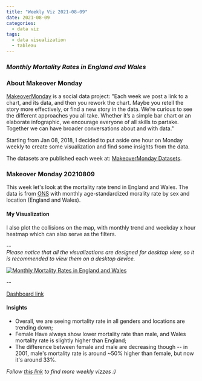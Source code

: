 ```yaml
---
title: "Weekly Viz 2021-08-09"
date: 2021-08-09
categories:
  - data viz
tags:
  - data visualization
  - tableau
---
```


### *Monthly Mortality Rates in England and Wales*


### About Makeover Monday

[MakeoverMonday](http://www.makeovermonday.co.uk/) is a social data project:
"Each week we post a link to a chart, and its data, and then you rework the chart.
Maybe you retell the story more effectively, or find a new story in the data.
We’re curious to see the different approaches you all take. Whether it’s a simple bar chart or an elaborate infographic, we encourage everyone of all skills to partake.
Together we can have broader conversations about and with data."

Starting from Jan 08, 2018, I decided to put aside one hour on Monday weekly to create some visualization and find some insights from the data.

The datasets are published each week at: [MakeoverMonday Datasets](http://www.makeovermonday.co.uk/data/).

### Makeover Monday 20210809

This week let's look at the mortality rate trend in England and Wales. The data is from [ONS](https://www.ons.gov.uk/peoplepopulationandcommunity/birthsdeathsandmarriages/deaths/bulletins/monthlymortalityanalysisenglandandwales/june2021) with monthly age-standardized morality rate by sex and location (England and Wales).  

#### My Visualization

I also plot the collisions on the map, with monthly trend and weekday x hour heatmap which can also serve as the filters.  

--  
*Please notice that all the visualizations are designed for desktop view, so it is recommended to view them on a desktop device.*  

<div class='tableauPlaceholder' id='viz1628567349205' style='position: relative'>
  <noscript><a href='#'>
    <img alt='Monthly Mortality Rates in England and Wales ' src='https:&#47;&#47;public.tableau.com&#47;static&#47;images&#47;Ma&#47;MakeOverMonday20210809MonthlyMortalityRatesinEnglandandWales&#47;MonthlyMortalityRatesinEnglandandWales&#47;1_rss.png' style='border: none' />
    </a></noscript>
  <object class='tableauViz'  style='display:none;'>
    <param name='host_url' value='https%3A%2F%2Fpublic.tableau.com%2F' /> 
    <param name='embed_code_version' value='3' />
    <param name='site_root' value='' />
    <param name='name' value='MakeOverMonday20210809MonthlyMortalityRatesinEnglandandWales&#47;MonthlyMortalityRatesinEnglandandWales' />
    <param name='tabs' value='no' />
    <param name='toolbar' value='yes' />
    <param name='static_image' value='https:&#47;&#47;public.tableau.com&#47;static&#47;images&#47;Ma&#47;MakeOverMonday20210809MonthlyMortalityRatesinEnglandandWales&#47;MonthlyMortalityRatesinEnglandandWales&#47;1.png' /> <param name='animate_transition' value='yes' /><param name='display_static_image' value='yes' />
    <param name='display_spinner' value='yes' />
    <param name='display_overlay' value='yes' />
    <param name='display_count' value='yes' />
    <param name='language' value='en-US' />
    <param name='filter' value='publish=yes' />
  </object></div>  
  <script type='text/javascript'>        
  var divElement = document.getElementById('viz1628567349205');       
  var vizElement = divElement.getElementsByTagName('object')[0];           
  if ( divElement.offsetWidth > 800 ) { vizElement.style.width='800px';vizElement.style.height='627px';} else if ( divElement.offsetWidth > 500 ) { vizElement.style.width='800px';vizElement.style.height='627px';} else { vizElement.style.width='100%';vizElement.style.height='727px';} 
  var scriptElement = document.createElement('script');           
  scriptElement.src = 'https://public.tableau.com/javascripts/api/viz_v1.js';      
  vizElement.parentNode.insertBefore(scriptElement, vizElement);        
</script>
  
--  

[Dashboard link](https://public.tableau.com/views/MakeOverMonday20210809MonthlyMortalityRatesinEnglandandWales/MonthlyMortalityRatesinEnglandandWales?:language=en-US&publish=yes&:display_count=n&:origin=viz_share_link)
  
#### Insights
* Overall, we are seeing mortality rate in all genders and locations are trending down;  
* Female Have always show lower mortality rate than male, and Wales mortality rate is slightly higher than England;  
* The difference between female and male are decreasing though -- in 2001, male's mortality rate is around ~50% higher than female, but now it's around 33%.    

*Follow [this link](https://yudong-94.github.io/personal-website/project/WeeklyViz2021/) to find more weekly vizzes :)*